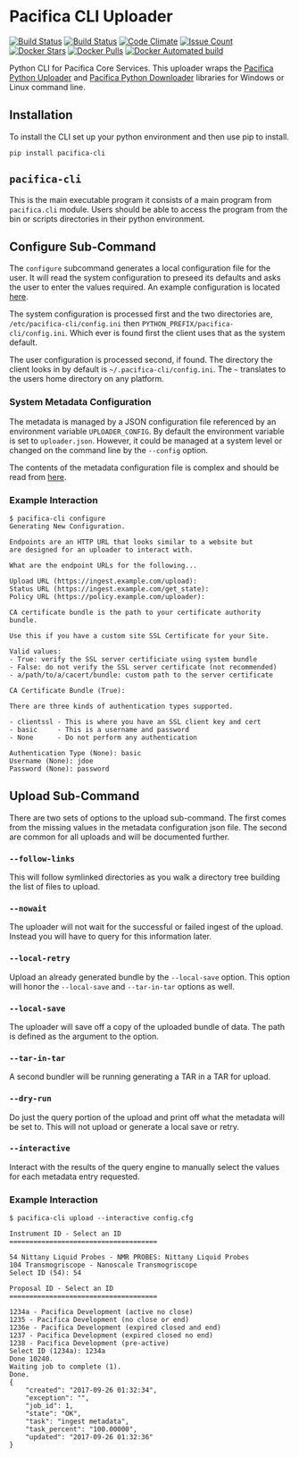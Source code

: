 # Pacifica CLI Uploader

[![Build Status](https://travis-ci.org/pacifica/pacifica-cli.svg?branch=master)](https://travis-ci.org/pacifica/pacifica-cli)
[![Build Status](https://ci.appveyor.com/api/projects/status/0ddinx1bdfroptf7?svg=true)](https://ci.appveyor.com/project/dmlb2000/pacifica-cli)
[![Code Climate](https://codeclimate.com/github/pacifica/pacifica-cli/badges/gpa.svg)](https://codeclimate.com/github/pacifica/pacifica-cli)
[![Issue Count](https://codeclimate.com/github/pacifica/pacifica-cli/badges/issue_count.svg)](https://codeclimate.com/github/pacifica/pacifica-cli)
[![Docker Stars](https://img.shields.io/docker/stars/pacifica/cli.svg?maxAge=2592000)](https://cloud.docker.com/swarm/pacifica/repository/docker/pacifica/cli/general)
[![Docker Pulls](https://img.shields.io/docker/pulls/pacifica/cli.svg?maxAge=2592000)](https://cloud.docker.com/swarm/pacifica/repository/docker/pacifica/cli/general)
[![Docker Automated build](https://img.shields.io/docker/automated/pacifica/cli.svg?maxAge=2592000)](https://cloud.docker.com/swarm/pacifica/repository/docker/pacifica/cli/builds)

Python CLI for Pacifica Core Services. This uploader wraps the
[Pacifica Python Uploader](https://github.com/pacifica/pacifica-python-uploader) and
[Pacifica Python Downloader](https://github.com/pacifica/pacifica-python-downloader)
libraries for Windows or Linux command line.

## Installation

To install the CLI set up your python environment and then use
pip to install.

```
pip install pacifica-cli
```

## `pacifica-cli`

This is the main executable program it consists of a main program from
`pacifica.cli` module. Users should be able to access the program from
the bin or scripts directories in their python environment.

## Configure Sub-Command

The `configure` subcommand generates a local configuration file for the
user. It will read the system configuration to preseed its defaults and
asks the user to enter the values required. An example configuration is
located [here](config/example.ini).

The system configuration is processed first and the two directories are,
`/etc/pacifica-cli/config.ini` then
`PYTHON_PREFIX/pacifica-cli/config.ini`. Which ever is found first the
client uses that as the system default.

The user configuration is processed second, if found. The directory the
client looks in by default is `~/.pacifica-cli/config.ini`. The `~`
translates to the users home directory on any platform.

### System Metadata Configuration

The metadata is managed by a JSON configuration file referenced by an
environment variable `UPLOADER_CONFIG`. By default the environment
variable is set to `uploader.json`. However, it could be managed at a
system level or changed on the command line by the `--config` option.

The contents of the metadata configuration file is complex and should
be read from
[here](https://github.com/pacifica/pacifica-python-uploader/blob/master/METADATA_CONFIGURATION.md).

### Example Interaction

```
$ pacifica-cli configure
Generating New Configuration.

Endpoints are an HTTP URL that looks similar to a website but
are designed for an uploader to interact with.

What are the endpoint URLs for the following...

Upload URL (https://ingest.example.com/upload):
Status URL (https://ingest.example.com/get_state):
Policy URL (https://policy.example.com/uploader):

CA certificate bundle is the path to your certificate authority bundle.

Use this if you have a custom site SSL Certificate for your Site.

Valid values:
- True: verify the SSL server certificiate using system bundle
- False: do not verify the SSL server certificate (not recommended)
- a/path/to/a/cacert/bundle: custom path to the server certificate

CA Certificate Bundle (True):

There are three kinds of authentication types supported.

- clientssl - This is where you have an SSL client key and cert
- basic     - This is a username and password
- None      - Do not perform any authentication

Authentication Type (None): basic
Username (None): jdoe
Password (None): password
```

## Upload Sub-Command

There are two sets of options to the upload sub-command. The first comes
from the missing values in the metadata configuration json file. The
second are common for all uploads and will be documented further.

### `--follow-links`

This will follow symlinked directories as you walk a directory tree
building the list of files to upload.

### `--nowait`

The uploader will not wait for the successful or failed ingest of the
upload. Instead you will have to query for this information later.

### `--local-retry`

Upload an already generated bundle by the `--local-save` option. This
option will honor the `--local-save` and `--tar-in-tar` options as
well.

### `--local-save`

The uploader will save off a copy of the uploaded bundle of data. The
path is defined as the argument to the option.

### `--tar-in-tar`

A second bundler will be running generating a TAR in a TAR for upload.

### `--dry-run`

Do just the query portion of the upload and print off what the metadata
will be set to. This will not upload or generate a local save or retry.

### `--interactive`

Interact with the results of the query engine to manually select the
values for each metadata entry requested.

### Example Interaction

```
$ pacifica-cli upload --interactive config.cfg

Instrument ID - Select an ID
=====================================

54 Nittany Liquid Probes - NMR PROBES: Nittany Liquid Probes
104 Transmogriscope - Nanoscale Transmogriscope
Select ID (54): 54

Proposal ID - Select an ID
=====================================

1234a - Pacifica Development (active no close)
1235 - Pacifica Development (no close or end)
1236e - Pacifica Development (expired closed and end)
1237 - Pacifica Development (expired closed no end)
1238 - Pacifica Development (pre-active)
Select ID (1234a): 1234a
Done 10240.
Waiting job to complete (1).
Done.
{
    "created": "2017-09-26 01:32:34",
    "exception": "",
    "job_id": 1,
    "state": "OK",
    "task": "ingest metadata",
    "task_percent": "100.00000",
    "updated": "2017-09-26 01:32:36"
}
```
